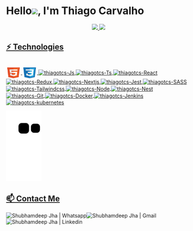 #  Hello<img src="https://raw.githubusercontent.com/kaueMarques/kaueMarques/master/hi.gif" height="30px">, I'm Thiago Carvalho

<div align="center">
  <a href="https://github.com/thiagotcs">
  <img height="180em" src="https://github-readme-stats.vercel.app/api?username=thiagotcs&show_icons=true&theme=dracula&include_all_commits=true&count_private=true"/>
  <img height="180em" src="https://github-readme-stats.vercel.app/api/top-langs/?username=thiagotcs&layout=compact&langs_count=7&theme=dracula"/>
</div>

## ⚡ Technologies

<div style="display: inline_block"><br>
  <img align="center" alt="thiagotcs-HTML" height="30" width="40" src="https://raw.githubusercontent.com/devicons/devicon/master/icons/html5/html5-original.svg">
  <img align="center" alt="thiagotcs-CSS" height="30" width="40" src="https://raw.githubusercontent.com/devicons/devicon/master/icons/css3/css3-original.svg"> 
  <img align="center" alt="thiagotcs-Js" height="30" width="40" src="https://cdn.jsdelivr.net/gh/devicons/devicon/icons/javascript/javascript-original.svg">
  <img align="center" alt="thiagotcs-Ts" height="30" width="40" src="https://cdn.jsdelivr.net/gh/devicons/devicon/icons/typescript/typescript-original.svg">
  <img align="center" alt="thiagotcs-React" height="30" width="40" src="https://cdn.jsdelivr.net/gh/devicons/devicon/icons/react/react-original.svg">
  <img align="center" alt="thiagotcs-Redux" height="30" width="40" src="https://cdn.jsdelivr.net/gh/devicons/devicon/icons/redux/redux-original.svg">
  <img align="center" alt="thiagotcs-Nextjs" height="30" width="40" src="https://cdn.jsdelivr.net/gh/devicons/devicon/icons/nextjs/nextjs-original.svg">
  <img align="center" alt="thiagotcs-Jest" height="30" width="40" src="https://cdn.jsdelivr.net/gh/devicons/devicon/icons/jest/jest-plain.svg">
  <img align="center" alt="thiagotcs-SASS" height="30" width="40" src="https://cdn.jsdelivr.net/gh/devicons/devicon/icons/sass/sass-original.svg">
  <img align="center" alt="thiagotcs-Tailwindcss" height="30" width="40" src="https://cdn.jsdelivr.net/gh/devicons/devicon/icons/tailwindcss/tailwindcss-plain.svg">
  <img align="center" alt="thiagotcs-Node" height="30" width="40" src="https://cdn.jsdelivr.net/gh/devicons/devicon/icons/nodejs/nodejs-plain.svg">
  <img align="center" alt="thiagotcs-Nest" height="30" width="40" src="https://cdn.jsdelivr.net/gh/devicons/devicon/icons/nestjs/nestjs-plain.svg">
  <img align="center" alt="thiagotcs-Git" height="30" width="40" src="https://cdn.jsdelivr.net/gh/devicons/devicon/icons/git/git-original.svg">
  <img align="center" alt="thiagotcs-Docker" height="30" width="40" src="https://cdn.jsdelivr.net/gh/devicons/devicon/icons/docker/docker-original.svg">
  <img align="center" alt="thiagotcs-Jenkins" height="30" width="40" src="https://cdn.jsdelivr.net/gh/devicons/devicon/icons/jenkins/jenkins-original.svg">
  <img align="center" alt="thiagotcs-kubernetes" height="30" width="40" src="https://cdn.jsdelivr.net/gh/devicons/devicon/icons/kubernetes/kubernetes-plain.svg">

  ![Snake animation](https://github.com/rafaballerini/rafaballerini/blob/output/github-contribution-grid-snake.svg)
 </div>

## 📫 Contact Me
    
<p>
    <a href="https://wa.me/5544991527385">
    <img align="left" alt="Shubhamdeep Jha | Whatsapp" src="https://img.shields.io/badge/WhatsApp-25D366?style=for-the-badge&logo=whatsapp&logoColor=white" />
  </a>
     <a href="mailto:thiagotcs.dev@gmail.com">
    <img align="left" alt="Shubhamdeep Jha | Gmail" src="https://img.shields.io/badge/Gmail-D14836?style=for-the-badge&logo=gmail&logoColor=white" />
  </a>
  <a href="https://in.linkedin.com/in/thiagocarvalhofrontend/">
    <img align="left" alt="Shubhamdeep Jha | Linkedin" src="https://img.shields.io/badge/LinkedIn-0077B5?style=for-the-badge&logo=linkedin&logoColor=white" />
  </a>
 
</p>
   
<br>




